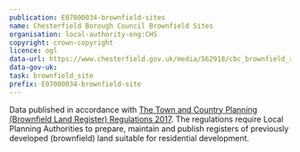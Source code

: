 ```yaml
---
publication: E07000034-brownfield-sites
name: Chesterfield Borough Council Brownfield Sites
organisation: local-authority-eng:CHS
copyright: crown-copyright
licence: ogl
data-url: https://www.chesterfield.gov.uk/media/562918/cbc_brownfield_register.csv
data-gov-uk: 
task: brownfield_site
prefix: E07000034-brownfield-site
---
```


Data published in accordance with [The Town and Country Planning (Brownfield Land Register) Regulations 2017](http://www.legislation.gov.uk/uksi/2017/403/contents/made).
The regulations require Local Planning Authorities to prepare, maintain and publish registers of previously developed (brownfield) land suitable for residential development.

